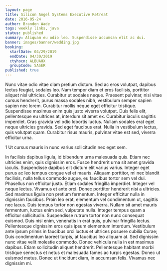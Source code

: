 ```yaml
---
layout: page
title: Silicon Angel Systems Executive Retreat
date: 2016-05-24
author: Brandon Wade
tags: weekly links, java
status: published
summary: Aliquam eu odio leo. Suspendisse accumsan elit ac dui.
banner: images/banner/wedding.jpg
booking:
  startDate: 04/29/2019
  endDate: 04/30/2019
  ctyhocn: ALBUAHX
  groupCode: SASER
published: true
---
```

Nunc vitae odio vitae diam pretium dictum. Sed ac eros volutpat, dapibus lectus feugiat, sodales leo. Nam tempor diam et eros facilisis, porttitor aliquet nisl ultricies. Curabitur ut sodales neque. Praesent pulvinar, nisi vitae cursus hendrerit, purus massa sodales nibh, vestibulum semper sapien sapien nec lorem. Curabitur mollis neque eget efficitur tristique. Suspendisse maximus enim quis justo viverra volutpat. Duis felis elit, pellentesque eu ultrices at, interdum sit amet ex. Curabitur iaculis sagittis imperdiet. Cras gravida vel odio lobortis luctus. Nullam sodales erat eget neque ultricies gravida. Sed eget faucibus erat. Nulla in vestibulum lectus, quis volutpat quam. Curabitur risus mauris, pulvinar vitae est sed, viverra efficitur urna.

1 Ut cursus mauris in nunc varius sollicitudin nec eget sem.

In facilisis dapibus ligula, id bibendum urna malesuada quis. Etiam nec ultricies enim, quis dignissim eros. Fusce hendrerit urna sit amet gravida iaculis. Suspendisse dapibus elit dictum elit varius varius. Integer eget purus ac leo tempus congue vel et mauris. Aliquam porttitor, mi nec blandit facilisis, nulla tellus commodo augue, eu faucibus tortor sem vel dui. Phasellus non efficitur justo. Etiam sodales fringilla imperdiet. Integer vel neque lectus. Vivamus et ante orci. Donec porttitor hendrerit nisi a ultricies. Sed maximus ligula non pretium fermentum. Integer efficitur nulla in dignissim faucibus.
Proin leo erat, elementum vel condimentum ut, sagittis nec lacus. Duis tempus tortor non egestas viverra. Nullam sit amet mauris fermentum, luctus enim sed, vulputate nulla. Integer tempus quam a efficitur sollicitudin. Suspendisse rutrum tortor non nunc consequat euismod. Duis nisl enim, venenatis in erat quis, pulvinar fringilla lectus. Pellentesque dignissim eros quis ipsum elementum interdum. Vestibulum ante ipsum primis in faucibus orci luctus et ultrices posuere cubilia Curae; Duis condimentum laoreet turpis, at faucibus leo aliquam at. Sed dignissim nunc vitae velit molestie commodo. Donec vehicula nulla in est maximus dapibus. Etiam sollicitudin aliquet hendrerit. Pellentesque habitant morbi tristique senectus et netus et malesuada fames ac turpis egestas. Donec ut euismod metus. Donec ut tincidunt diam, in accumsan felis. Vivamus nec dignissim mi.
